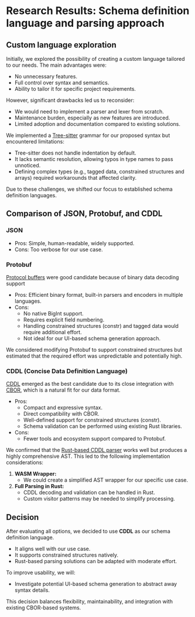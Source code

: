 # Research Results: Schema definition language and parsing approach

## Custom language exploration

Initially, we explored the possibility of creating a custom language tailored to our needs. The main advantages were:
- No unnecessary features.
- Full control over syntax and semantics.
- Ability to tailor it for specific project requirements.

However, significant drawbacks led us to reconsider:
- We would need to implement a parser and lexer from scratch.
- Maintenance burden, especially as new features are introduced.
- Limited adoption and documentation compared to existing solutions.

We implemented a [Tree-sitter](https://tree-sitter.github.io/tree-sitter/) grammar for our proposed syntax but encountered limitations:
- Tree-sitter does not handle indentation by default.
- It lacks semantic resolution, allowing typos in type names to pass unnoticed.
- Defining complex types (e.g., tagged data, constrained structures and arrays) required workarounds that affected clarity.

Due to these challenges, we shifted our focus to established schema definition languages.

## Comparison of JSON, Protobuf, and CDDL

### JSON
- Pros: Simple, human-readable, widely supported.
- Cons: Too verbose for our use case.

### Protobuf

[Protocol buffers](https://protobuf.dev/) were good candidate because of binary data decoding support
- Pros: Efficient binary format, built-in parsers and encoders in multiple languages.
- Cons:
    - No native BigInt support.
    - Requires explicit field numbering.
    - Handling constrained structures (constr) and tagged data would require additional effort.
    - Not ideal for our UI-based schema generation approach.

We considered modifying Protobuf to support constrained structures but estimated that the required effort was unpredictable and potentially high.

### CDDL (Concise Data Definition Language)

[CDDL](https://datatracker.ietf.org/doc/html/rfc8610) emerged as the best candidate due to its close integration with [CBOR](https://cbor.io/), which is a natural fit for our data format.
- Pros:
    - Compact and expressive syntax.
    - Direct compatibility with CBOR.
    - Well-defined support for constrained structures (constr).
    - Schema validation can be performed using existing Rust libraries.
- Cons:
    - Fewer tools and ecosystem support compared to Protobuf.

We confirmed that the [Rust-based CDDL parser](https://github.com/anweiss/cddl/) works well but produces a highly comprehensive AST. This led to the following implementation considerations:
1. **WASM Wrapper:**
    - We could create a simplified AST wrapper for our specific use case.
2. **Full Parsing in Rust:**
    - CDDL decoding and validation can be handled in Rust.
    - Custom visitor patterns may be needed to simplify processing.

## Decision

After evaluating all options, we decided to use **CDDL** as our schema definition language.
- It aligns well with our use case.
- It supports constrained structures natively.
- Rust-based parsing solutions can be adapted with moderate effort.

To improve usability, we will:
- Investigate potential UI-based schema generation to abstract away syntax details.

This decision balances flexibility, maintainability, and integration with existing CBOR-based systems.

